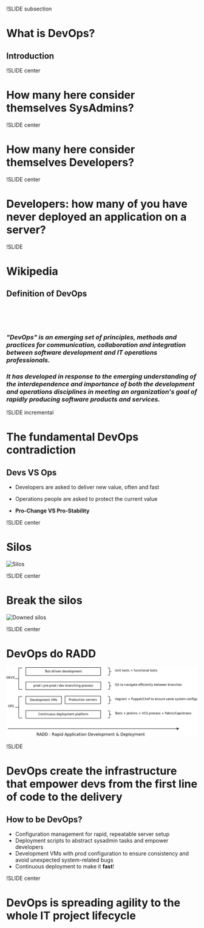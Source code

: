 !SLIDE subsection

# What is DevOps? #
## Introduction ##


!SLIDE center

# How many here consider themselves SysAdmins? #

!SLIDE center

# How many here consider themselves Developers? #

!SLIDE center

# Developers: how many of you have <strong>never</strong> deployed an application on a server? #


!SLIDE


# Wikipedia #
## Definition of DevOps ##

<br />
<br />
<br />


### <em>"DevOps" is an emerging set of principles, methods and practices for communication, collaboration and integration between software development and IT operations professionals.</em> ###

### <em>It has developed in response to the emerging understanding of the interdependence and importance of both the development and operations disciplines in meeting an organization's goal of rapidly producing software products and services.</em> ###

!SLIDE incremental

# The fundamental DevOps contradiction #
## Devs VS Ops #

* Developers are asked to deliver new value, often and fast

* Operations people are asked to protect the current value

* <strong>Pro-Change VS Pro-Stability</strong>

!SLIDE center

# Silos #

![Silos](img/silos_metaphor.png)


!SLIDE center

# Break the silos #

![Downed silos](img/silos_downed_small.jpg)

!SLIDE center

# DevOps do RADD #

![Downed silos](flatsilos.png)


!SLIDE

# DevOps create the infrastructure that empower devs from the first line of code to the delivery #
## How to be DevOps?

* Configuration management for rapid, repeatable server setup
* Deployment scripts to abstract sysadmin tasks and empower developers
* Development VMs with prod configuration to ensure consistency and avoid unexpected system-related bugs
* Continuous deployment to make it <strong>fast</strong>!

!SLIDE center

# DevOps is spreading agility to the whole IT project lifecycle #